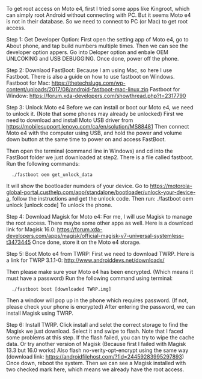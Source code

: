 To get root access on Moto e4, first I tried some apps like Kingroot, which can simply root Android without connecting with PC.
But it seems Moto e4 is not in their database. So we need to connect to PC (or Mac) to get root access.

Step 1: Get Developer Option:
  First open the setting app of Moto e4, go to About phone, and tap build numbers multiple times. 
  Then we can see the developer option appers. Go into Deloper option and enbale OEM UNLCOKING and USB DEBUGGING.
  Once done, power off the phone.
  
Step 2: Downlaod FastBoot:
  Because I am using Mac, so here I use Fastboot. There is also a guide on how to use fastboot on Windows.
    Fastboot for Mac: https://thetechslugs.com/wp-content/uploads/2017/08/android-fastboot-mac-linux.zip
    Fastboot for Window: https://forum.xda-developers.com/showthread.php?t=2317790
    
Step 3: Unlock Moto e4
  Before we can install or boot our Moto e4, we need to unlock it. (Note that some phones may already be unlocked)
  First we need to download and install Moto USB driver from https://mobilesupport.lenovo.com/ca/en/solution/MS88481 
  Then connect Moto e4 with the computer using USB, and hold the power and volume down button at the same time to power on and access FastBoot.
  
  Then open the terminal (command line in Windows) and cd into the FastBoot folder we just downloaded at step2.
  There is a file called fastboot. Run the following commands:
  
      ./fastboot oem get_unlock_data
  It will show the bootloader numders of your device.
  Go to https://motorola-global-portal.custhelp.com/app/standalone/bootloader/unlock-your-device-a, follow the instructions and get the unlock code.
  Then run:
      ./fastboot oem unlock [unlock code]
  To unlock the phone.
    
Step 4: Download Magisk for Moto e4:
  For me, I will use Magisk to manage the root access. There maybe some other apps as well.
  Here is a download link for Magisk 16.0:
  https://forum.xda-developers.com/apps/magisk/official-magisk-v7-universal-systemless-t3473445
  Once done, store it on the Moto e4 storage.
  
Step 5: Boot Moto e4 from TWRP:
  First we need to download TWRP. Here is a link for TWRP 3.1.1-0:
  http://www.androiddevs.net/downloads/

  Then please make sure your Moto e4 has been encrypted. (Which means it must have a password)
  Run the following command using terminal:
      
      ./fastboot boot [downloaded TWRP.img]
  
  Then a window will pop up in the phone which requires password. (If not, please check your phone is encrypted)
  After entering the password, we can install Magisk using TWRP.
  
Step 6: Install TWRP.
  Click install and selet the correct storage to find the Magisk we just download. Select it and swipe to flash.
  Note that I faced some problems at this step. 
  If the flash failed, you can try to wipe the cache data. Or try another version of Magisk (Because first I failed with Magisk 13.3 but 16.0 works)
  Also flash no-verity-opt-encrypt using the same way (download link: https://androidfilehost.com/?fid=24459283995297893)
  Once down, reboot the system.
  Then we can see a Magisk installed with two checked mark here, which means we already have the root access.
  
  

      
